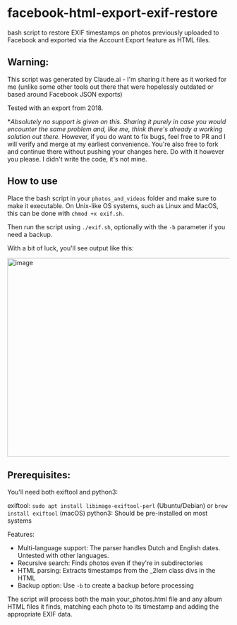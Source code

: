 # facebook-html-export-exif-restore
bash script to restore EXIF timestamps on photos previously uploaded to Facebook and exported via the Account Export feature as HTML files.

## Warning: 
This script was generated by Claude.ai - I'm sharing it here as it worked for me (unlike some other tools out there that were hopelessly outdated or based around Facebook JSON exports)

Tested with an export from 2018.

**Absolutely no support is given on this. Sharing it purely in case you would encounter the same problem and, like me, think there's already a working solution out there.*
 However, if you do want to fix bugs, feel free to PR and I will verify and merge at my earliest convenience. You're also free to fork and continue there without pushing your changes here. Do with it however you please. I didn't write the code, it's not mine.

## How to use

Place the bash script in your `photos_and_videos` folder and make sure to make it executable. On Unix-like OS systems, such as Linux and MacOS, this can be done with `chmod +x exif.sh`.

Then run the script using `./exif.sh`, optionally with the `-b` parameter if you need a backup. 

With a bit of luck, you'll see output like this:

<img width="556" height="451" alt="image" src="https://github.com/user-attachments/assets/0d3e4635-43d6-4fa8-a211-a337a15196c9" />


## Prerequisites:
You'll need both exiftool and python3:

exiftool: `sudo apt install libimage-exiftool-perl` (Ubuntu/Debian) or `brew install exiftool` (macOS)
python3: Should be pre-installed on most systems

Features:

- Multi-language support: The parser handles Dutch and English dates. Untested with other languages.
- Recursive search: Finds photos even if they're in subdirectories
- HTML parsing: Extracts timestamps from the _2lem class divs in the HTML
- Backup option: Use `-b` to create a backup before processing

The script will process both the main your_photos.html file and any album HTML files it finds, matching each photo to its timestamp and adding the appropriate EXIF data.

